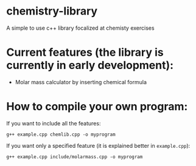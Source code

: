 # chemistry-library
A simple to use c++ library focalized at chemisty exercises

# Current features (the library is currently in early development):
- Molar mass calculator by inserting chemical formula



# How to compile your own program:
If you want to include all the features:
```
g++ example.cpp chemlib.cpp -o myprogram
```
If you want only a specified feature (it is explained better in `example.cpp`):
```
g++ example.cpp include/molarmass.cpp -o myprogram
```
